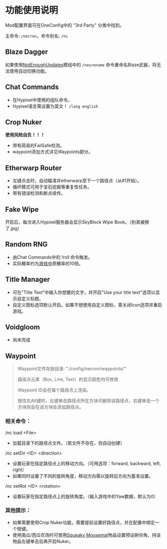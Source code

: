 # 功能使用说明

Mod配置界面可在OneConfig中的 "3rd Party" 分类中找到。

 主命令: `/necron`，命令别名: `/nc`

## Blaze Dagger
如果使用[NotEnoughUpdates](https://github.com/Moulberry/NotEnoughUpdates/)模组中的 `/neurename` 命令重命名Blaze武器，将无法使用自动切换功能。

## Chat Commands
- 在Hypixel中使用的组队命令。
- Hypixel语言需设置为英文！ `/lang english`

## Crop Nuker
**使用风险自负！！！**
- 带有简易的FailSafe检测。
- waypoint添加方式详见Waypoints部分。

## Etherwarp Router
- 左键点击时，自动瞄准并etherwarp至下一个路径点（从#1开始）。
- 循环模式可用于宝石挖掘等重复性任务。
- 带有错误检测和断点续传。

## Fake Wipe
开启后，每次进入Hypixel服务器会显示SkyBlock Wipe Book。（别真被擦了.jpg）

## Random RNG
- 由Chat Commands中的 !roll 命令触发。
- 实际概率约为[游戏中](https://wiki.hypixel.net/Catacombs_Floor_VII#BedrockChest__)原概率的10倍。

## Title Manager
- 可在"Title Text"中输入你想要的文字，并开启"Use your title text"选项以显示自定义标题。
- 自定义图标选项默认开启。如果不想使用自定义图标，需关闭Icon选项并重启游戏。

## Voidgloom
- 尚未完成

## Waypoint

> Waypoint文件存放目录: "./config/necron/waypoints/"
> 
> 路径点元素（Box, Line, Text）的显示颜色均可修改
> 
> Waypoint ID会在每个路径点上渲染。
> 
> 按住左Alt键时，左键单击路径点所在方块可删除该路径点，右键单击一个方块则会在该方块处添加路径点。

### 相关命令：

/nc load \<File>
- 加载目录下的路径点文件。（若文件不存在，则自动创建）

/nc setDir \<ID> \<direction>
- 设置玩家在指定路径点上的移动方向。（可用选项：forward, backward, left, right）
- 如果同时设置了不同的旋转角度，移动方向需以旋转后方向为基准设置。

/nc setRot \<ID> \<rotation>
- 设置玩家在指定路径点上的旋转角度。（输入游戏中的Yaw数据，默认为0）

### 其他提示：
- 如果需要使用Crop Nuker功能，需要提前设置好路径点，并在配置中绑定一个按键。
- 使用南瓜/西瓜农场时可使用[Squeaky Mousemat](https://wiki.hypixel.net/Squeaky_Mousemat)物品设置预设俯仰角，持该物品左键单击后再开启Nuker。
